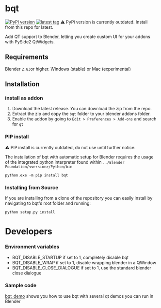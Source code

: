 # bqt



[![PyPI version](https://img.shields.io/pypi/v/bqt)](https://pypi.org/project/bqt/)
[![latest tag](https://img.shields.io/github/v/tag/techartorg/bqt?label=Github)](https://github.com/techartorg/bqt) ⚠️ PyPi version is currently outdated. Install from this repo for latest.


Add QT support to Blender, letting you create custom UI for your addons with PySide2 QtWidgets.

## Requirements
Blender `2.83`or higher.
Windows (stable) or Mac (experimental)


## Installation  

### install as addon
1. Download the latest release. You can download the zip from the repo.
2. Extract the zip and copy the `bqt` folder to your blender addons folder.
3. Enable the addon by going to `Edit > Preferences > Add-ons` and search for `qt`

### PIP install
⚠ PIP install is currently outdated, do not use until further notice.

The installation of bqt with automatic setup for Blender requires the usage of the integrated python
interpreter found within `../Blender Foundation/<version>/Python/bin`
```commandline
python.exe -m pip install bqt
```

### Installing from Source
If you are installing from a clone of the repository you can easily install by navigating
to bqt's root folder and running:
```commandline
python setup.py install
```


# Developers

### Environment variables
- BQT_DISABLE_STARTUP if set to 1, completely disable bqt
- BQT_DISABLE_WRAP if set to 1, disable wrapping blender in a QWindow
- BQT_DISABLE_CLOSE_DIALOGUE if set to 1, use the standard blender close dialogue

### Sample code
[bqt_demo](bqt_demo) shows you how to use bqt with several qt demos you can run in Blender
